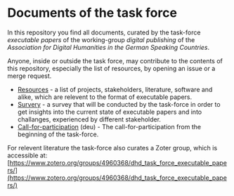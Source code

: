 # Documents of the task force

In this repository you find all documents, curated by the task-force _executable papers_ of the working-group _digital publishing_ of the _Association for Digital Humanities in the German Speaking Countries_.

Anyone, inside or outside the task force, may contribute to the contents of this repository, especially the list of resources, by opening an issue or a merge request.

- [Resources](resources.md) - a list of projects, stakeholders, literature, software and alike, which are relevent to the format of executable papers.
- [Survery](survey.md) - a survey that will be conducted by the task-force in order to get insights into the current state of executable papers and into challanges, experienced by different stakeholder.
- [Call-for-participation](call.md) (deu) - The call-for-participation from the beginning of the task-force.

For relevent literature the task-force also curates a Zoter group, which is accessible at: [https://www.zotero.org/groups/4960368/dhd_task_force_executable_papers/](https://www.zotero.org/groups/4960368/dhd_task_force_executable_papers/)
